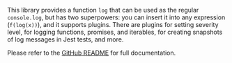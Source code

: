 <!-- README for NPM; the one for GitHub is in .github directory. -->

This library provides a function `log` that can be used as the regular `console.log`, but has two superpowers: you can insert it into any expression (`f(log(x))`), and it supports plugins. There are plugins for setting severity level, for logging functions, promises, and iterables, for creating snapshots of log messages in Jest tests, and more.

Please refer to the [GitHub README](https://github.com/ivan7237d/1log) for full documentation.

